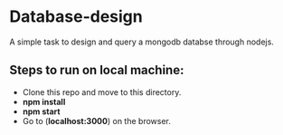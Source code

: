 # Database-design
A simple task to design and query a mongodb databse through nodejs.

## Steps to run on local machine:
- Clone this repo and move to this directory.
- **npm install**
- **npm start**
- Go to (**localhost:3000**) on the browser.
